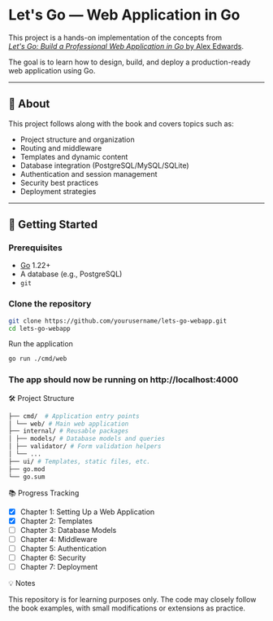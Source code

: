 # Let's Go — Web Application in Go

This project is a hands-on implementation of the concepts from  
[_Let's Go: Build a Professional Web Application in Go_ by Alex Edwards](https://lets-go.alexedwards.net/).

The goal is to learn how to design, build, and deploy a production-ready web application using Go.

---

## 📖 About

This project follows along with the book and covers topics such as:

- Project structure and organization
- Routing and middleware
- Templates and dynamic content
- Database integration (PostgreSQL/MySQL/SQLite)
- Authentication and session management
- Security best practices
- Deployment strategies

---

## 🚀 Getting Started

### Prerequisites

- [Go](https://golang.org/dl/) 1.22+
- A database (e.g., PostgreSQL)
- `git`

### Clone the repository

```bash
git clone https://github.com/yourusername/lets-go-webapp.git
cd lets-go-webapp
```

Run the application

```bash
go run ./cmd/web
```

### The app should now be running on http://localhost:4000

🛠 Project Structure

```bash
├── cmd/  # Application entry points
│ └── web/ # Main web application
├── internal/ # Reusable packages
│ ├── models/ # Database models and queries
│ ├── validator/ # Form validation helpers
│ └── ...
├── ui/ # Templates, static files, etc.
├── go.mod
└── go.sum
```

📚 Progress Tracking

- [x] Chapter 1: Setting Up a Web Application
- [x] Chapter 2: Templates
- [ ] Chapter 3: Database Models
- [ ] Chapter 4: Middleware
- [ ] Chapter 5: Authentication
- [ ] Chapter 6: Security
- [ ] Chapter 7: Deployment

💡 Notes

This repository is for learning purposes only.
The code may closely follow the book examples, with small modifications or extensions as practice.
